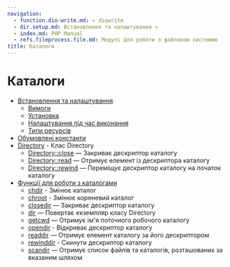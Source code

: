 ```yaml
---
navigation:
  - function.dio-write.md: « diowrite
  - dir.setup.md: Встановлення та налаштування »
  - index.md: PHP Manual
  - refs.fileprocess.file.md: Модулі для роботи з файловою системою
title: Каталоги
---
```

# Каталоги

-   [Встановлення та налаштування](dir.setup.md)
    -   [Вимоги](dir.requirements.md)
    -   [Установка](dir.installation.md)
    -   [Налаштування під час виконання](dir.configuration.md)
    -   [Типи ресурсів](dir.resources.md)
-   [Обумовлені константи](dir.constants.md)
-   [Directory](class.directory.md) - Клас Directory
    -   [Directory::close](directory.close.md) — Закриває дескриптор каталогу
    -   [Directory::read](directory.read.md) — Отримує елемент із дескриптора каталогу
    -   [Directory::rewind](directory.rewind.md) — Переміщує дескриптор каталогу на початок каталогу
-   [Функції для роботи з каталогами](ref.dir.md)
    -   [chdir](function.chdir.md) - Змінює каталог
    -   [chroot](function.chroot.md) - Змінює кореневий каталог
    -   [closedir](function.closedir.md) — Закриває дескриптор каталогу
    -   [dir](function.dir.md) — Повертає екземпляр класу Directory
    -   [getcwd](function.getcwd.md) — Отримує ім'я поточного робочого каталогу
    -   [opendir](function.opendir.md) - Відкриває дескриптор каталогу
    -   [readdir](function.readdir.md) — Отримує елемент каталогу за його дескриптором
    -   [rewinddir](function.rewinddir.md) - Скинути дескриптор каталогу
    -   [scandir](function.scandir.md) — Отримує список файлів та каталогів, розташованих за вказаним шляхом
